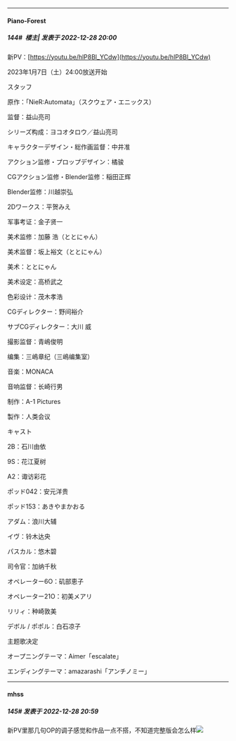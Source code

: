 

*****

####  Piano-Forest  
##### 144#         楼主| 发表于 2022-12-28 20:00

新PV：[https://youtu.be/hlP8Bl_YCdw](https://youtu.be/hlP8Bl_YCdw)

2023年1月7日（土）24:00放送开始

スタッフ

原作：「NieR:Automata」（スクウェア・エニックス）

监督：益山亮司

シリーズ构成：ヨコオタロウ／益山亮司

キャラクターデザイン・総作画监督：中井准

アクション监修・プロップデザイン：橘骏

CGアクション监修・Blender监修：稲田正辉

Blender监修：川越崇弘

2Dワークス：平贺みえ

军事考证：金子贤一

美术监修：加藤 浩（ととにゃん）

美术监督：坂上裕文（ととにゃん）

美术：ととにゃん

美术设定：高桥武之

色彩设计：茂木孝浩

CGディレクター：野间裕介

サブCGディレクター：大川 威

撮影监督：青嶋俊明

编集：三嶋章纪（三嶋编集室）

音楽：MONACA

音响监督：长崎行男

制作：A-1 Pictures

製作：人类会议

キャスト

2B：石川由依

9S：花江夏树

A2：诹访彩花

ポッド042：安元洋贵

ポッド153：あきやまかおる

アダム：浪川大辅

イヴ：铃木达央

パスカル：悠木碧

司令官：加纳千秋

オペレーター6O：矶部恵子

オペレーター21O：初美メアリ

リリィ：种崎敦美

デボル / ポポル：白石凉子

主题歌决定

オープニングテーマ：Aimer「escalate」

エンディングテーマ：amazarashi「アンチノミー」



*****

####  mhss  
##### 145#       发表于 2022-12-28 20:59

新PV里那几句OP的调子感觉和作品一点不搭，不知道完整版会怎么样<img src="https://static.saraba1st.com/image/smiley/face2017/004.gif" referrerpolicy="no-referrer">

